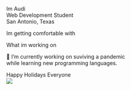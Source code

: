 Im Audi<br>
Web Development Student<br>
San Antonio, Texas<br>

Im getting comfortable with<br>


What im working on<br>

🔭 I’m currently working on suviving a pandemic<br> while 
learning new programming languages.<br>

Happy Holidays Everyone<br>
![](https://memeguy.com/photos/images/perfect-nintendo-gif-201892.gif)

<!--
**b-audiesha/b-audiesha** is a ✨ _special_ ✨ repository because its `README.md` (this file) appears on your GitHub profile.


